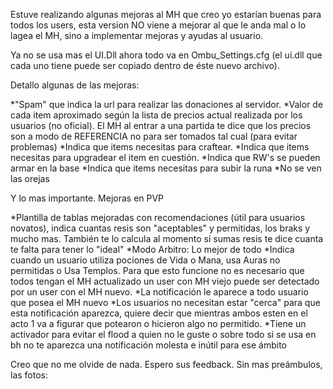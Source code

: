 Estuve realizando algunas mejoras al MH que creo yo estarían buenas para todos los users, esta version NO viene a mejorar al que le anda mal o lo lagea el MH, sino a implementar mejoras y ayudas al usuario.

Ya no se usa mas el UI.Dll ahora todo va en Ombu_Settings.cfg (el ui.dll que cada uno tiene puede ser copiado dentro de éste nuevo archivo).

Detallo algunas de las mejoras:

*"Spam" que indica la url para realizar las donaciones al servidor.
*Valor de cada item aproximado según la lista de precios actual realizada por los usuarios (no oficial). El MH al entrar a una partida te dice que los precios son a modo de REFERENCIA no para ser tomados tal cual (para evitar problemas)
*Indica que items necesitas para craftear.
*Indica que items necesitas para upgradear el item en cuestión.
*Indica que RW's se pueden armar en la base
*Indica que items necesitas para subir la runa
*No se ven las orejas

Y lo mas importante. Mejoras en PVP

*Plantilla de tablas mejoradas con recomendaciones (útil para usuarios novatos), indica cuantas resis son "aceptables" y permitidas, los braks y mucho mas. También te lo calcula al momento si sumas resis te dice cuanta te falta para tener lo "ideal"
*Modo Arbitro: Lo mejor de todo
*Indica cuando un usuario utiliza pociones de Vida o Mana, usa Auras no permitidas o Usa Templos.
Para que esto funcione no es necesario que todos tengan el MH actualizado un user con MH viejo puede ser detectado por un user con el MH nuevo.
*La notificación le aparece a todo usuario que posea el MH nuevo
*Los usuarios no necesitan estar "cerca" para que esta notificación aparezca, quiere decir que mientras ambos esten en el acto 1 va a figurar que potearon o hicieron algo no permitido.
*Tiene un activador para evitar el flood a quien no le guste o sobre todo si se usa en bh no te aparezca una notificación molesta e inútil para ese ámbito

Creo que no me olvide de nada. Espero sus feedback.
Sin mas preámbulos, las fotos: 
